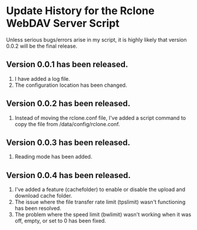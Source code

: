 # Update History for the Rclone WebDAV Server Script
Unless serious bugs/errors arise in my script, it is highly likely that version 0.0.2 will be the final release.
## Version 0.0.1 has been released.
1. I have added a log file.
2. The configuration location has been changed.
## Version 0.0.2 has been released.
1. Instead of moving the rclone.conf file, I've added a script command to copy the file from /data/config/rclone.conf.
## Version 0.0.3 has been released.
1. Reading mode has been added.
## Version 0.0.4 has been released.
1. I've added a feature (cachefolder) to enable or disable the upload and download cache folder.
2. The issue where the file transfer rate limit (tpslimit) wasn't functioning has been resolved.
3. The problem where the speed limit (bwlimit) wasn't working when it was off, empty, or set to 0 has been fixed.
